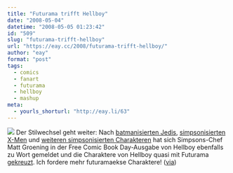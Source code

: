 ```yaml
---
title: "Futurama trifft Hellboy"
date: "2008-05-04"
datetime: "2008-05-05 01:23:42"
id: "509"
slug: "futurama-trifft-hellboy"
url: "https://eay.cc/2008/futurama-trifft-hellboy/"
author: "eay"
format: "post"
tags:
  - comics
  - fanart
  - futurama
  - hellboy
  - mashup
meta:
  - yourls_shorturl: "http://eay.li/63"
---
```


![](/uploads/2008/futuramahellboy.jpg) Der Stilwechsel geht weiter: Nach [batmanisierten Jedis](//eay.cc/2008/star-wars-batmanized/), [simpsonisierten X-Men](//eay.cc/2007/springfield-x/) und [weiteren simpsonisierten Charakteren](//eay.cc/2008/everyone-simpsonized/) hat sich Simpsons-Chef Matt Groening in der Free Comic Book Day-Ausgabe von Hellboy ebenfalls zu Wort gemeldet und die Charaktere von Hellboy quasi mit Futurama [gekreuzt](http://farm3.static.flickr.com/2223/2461940709_c32705a8b7_o.jpg). Ich fordere mehr futuramaekse Charaktere! ([via](http://www.nerdcore.de/wp/2008/05/05/hellboy-futuramad/))
